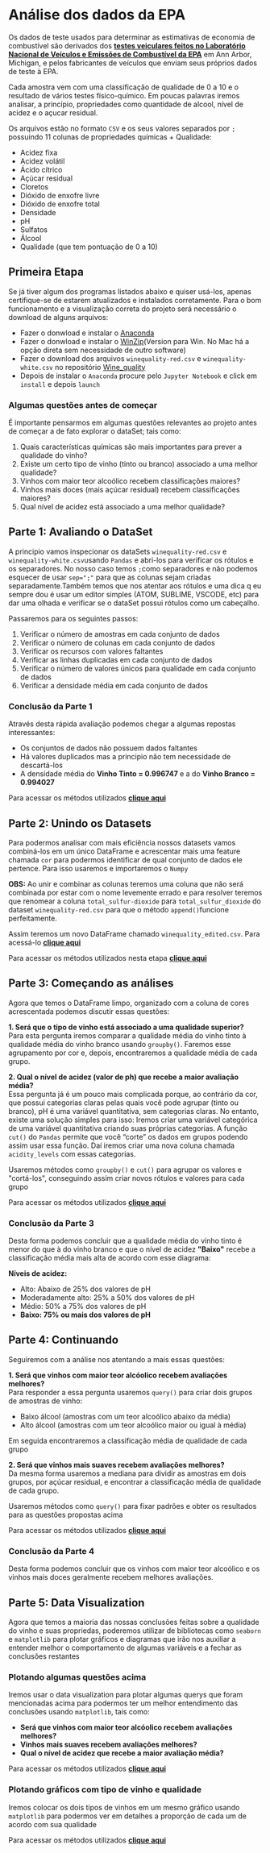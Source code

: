 # Análise dos dados da EPA

<p>Os dados de teste usados para determinar as estimativas de economia de combustível são derivados dos <b><a href="https://www.epa.gov/compliance-and-fuel-economy-data/data-cars-used-testing-fuel-economy">testes veiculares feitos no Laboratório Nacional de Veículos e Emissões de Combustível da EPA</a></b> em Ann Arbor, Michigan, e pelos fabricantes de veículos que enviam seus próprios dados de teste à EPA. 
  
  Cada amostra vem com uma classificação de qualidade de 0 a 10 e o resultado de vários testes físico-químico. Em poucas palavras iremos analisar, a princípio, propriedades como quantidade de alcool, nível de acidez e o açucar residual.</p>
<p>Os arquivos estão no formato <code>CSV</code> e os seus valores separados por <code>;</code> possuindo 11 colunas de propriedades químicas + Qualidade:</p>
<ul>
  <li>Acidez fixa</li>
  <li>Acidez volátil</li>
  <li>Ácido cítrico</li>
  <li>Açúcar residual</li>
  <li>Cloretos</li>
  <li>Dióxido de enxofre livre</li>
  <li>Dióxido de enxofre total</li>
  <li>Densidade</li>
  <li>pH</li>
  <li>Sulfatos</li>
  <li>Álcool</li>
  <li>Qualidade (que tem pontuação de 0 a 10)</li>
</ul>

## Primeira Etapa

Se já tiver algum dos programas listados abaixo e quiser usá-los, apenas certifique-se de estarem atualizados e instalados corretamente. Para o bom funcionamento e a visualização correta do projeto será necessário o download de alguns arquivos:
<ul>
  <li>Fazer o donwload e instalar o <a href="https://www.anaconda.com/">Anaconda</a></li>
  <li>Fazer o donwload e instalar o <a href="https://www.winzip.com/win/en/downwz.html">WinZip</a>(Version para Win. No Mac há a opção direta sem necessidade de outro software)</li>
  <li>Fazer o download dos arquivos <code>winequality-red.csv</code> e <code>winequality-white.csv</code> no repositório <a href="https://github.com/sergioseo/Wine_quality">Wine_quality</a></li>
  <li>Depois de instalar o <code>Anaconda</code> procure pelo <code>Jupyter Notebook</code> e click em <code>install</code> e depois <code>launch</code></li>
</ul>
  
### Algumas questões antes de começar

<p>É importante pensarmos em algumas questões relevantes ao projeto antes de começar a de fato explorar o dataSet; tais como:
  <ol>
    <li>Quais características químicas são mais importantes para prever a qualidade do vinho?</li>
    <li>Existe um certo tipo de vinho (tinto ou branco) associado a uma melhor qualidade?</li>
    <li>Vinhos com maior teor alcoólico recebem classificações maiores?</li>
    <li>Vinhos mais doces (mais açúcar residual) recebem classificações maiores?</li>
    <li>Qual nível de acidez está associado a uma melhor qualidade?</li>
  </ol>

## Parte 1: Avaliando o DataSet

<p>A principio vamos inspecionar os dataSets <code>winequality-red.csv</code> e <code>winequality-white.csv</code>usando  <code>Pandas</code> e abri-los para verificar os rótulos e os separadores. No nosso caso temos <code>;</code>como separadores e não podemos esquecer de usar <code>sep=";"</code> para que as colunas sejam criadas separadamente.Também temos que nos atentar aos rótulos e uma dica q eu sempre dou é usar um editor simples (ATOM, SUBLIME, VSCODE, etc) para dar uma olhada e verificar se o dataSet possui rótulos como um cabeçalho.
<p>Passaremos para os seguintes passos:</p>
<ol>
  <li>Verificar o número de amostras em cada conjunto de dados</li>
  <li>Verificar o número de colunas em cada conjunto de dados</li>
  <li>Verificar os recursos com valores faltantes</li>
  <li>Verificar as linhas duplicadas em cada conjunto de dados</li>
  <li>Verificar o número de valores únicos para qualidade em cada conjunto de dados</li>
  <li>Verificar a densidade média em cada conjunto de dados</li>
</ol>

### Conclusão da Parte 1

<p>Através desta rápida avaliação podemos chegar a algumas repostas interessantes:</p>
  <ul>
  <li>Os conjuntos de dados não possuem dados faltantes</li>
  <li>Há valores duplicados mas a principio não tem necessidade de descartá-los</li>
  <li>A densidade média do <b>Vinho Tinto = 0.996747</b> e a do <b>Vinho Branco = 0.994027</b></li>
  </ul>
<p>Para acessar os métodos utilizados <b><a href="https://github.com/sergioseo/Wine_quality/blob/master/avaliando_parte_1.ipynb">clique aqui</a></b>  
</p>

## Parte 2: Unindo os Datasets

<p>Para podermos analisar com mais eficiência nossos datasets vamos combiná-los em um único DataFrame e acrescentar mais uma feature chamada <code>cor</code> para podermos identificar de qual conjunto de dados ele pertence. Para isso usaremos e importaremos o <code>Numpy</code></p>
<p><b>OBS:</b> Ao unir e combinar as colunas teremos uma coluna que não será combinada por estar com o nome levemente errado e para resolver teremos que renomear a coluna <code>total_sulfur-dioxide</code> para <code>total_sulfur_dioxide</code> do dataset <code>winequality-red.csv</code> para que o método <code>append()</code>funcione perfeitamente.
<p>Assim teremos um novo DataFrame chamado <code>winequality_edited.csv</code>. Para acessá-lo <b><a href="https://github.com/sergioseo/Wine_quality/blob/master/winequality_edited.csv">clique aqui</a></b>
<p>Para acessar os métodos utilizados nesta etapa <b><a href="https://github.com/sergioseo/Wine_quality/blob/master/unindo_datasets_parte_2.ipynb">clique aqui</a></b>  
</p>

## Parte 3: Começando as análises

<p>Agora que temos o DataFrame limpo, organizado com a coluna de cores acrescentada podemos discutir essas questões:</p>
<p><b>1. Será que o tipo de vinho está associado a uma qualidade superior?</b></br>
  Para esta pergunta iremos comparar a qualidade média do vinho tinto à qualidade média do vinho branco usando <code>groupby()</code>. Faremos esse agrupamento por cor e, depois, encontraremos a qualidade média de cada grupo.</p>
<p><b>2. Qual o nível de acidez (valor de ph) que recebe a maior avaliação média?</b></br>
Essa pergunta já é um pouco mais complicada porque, ao contrário da cor, que possui categorias claras pelas quais você pode agrupar (tinto ou branco), pH é uma variável quantitativa, sem categorias claras. No entanto, existe uma solução simples para isso: Iremos criar uma variável categórica de uma variável quantitativa criando suas próprias categorias. A função <code>cut()</code> do <code>Pandas</code> permite que você “corte” os dados em grupos podendo assim usar essa função. Daí iremos criar uma nova coluna chamada <code>acidity_levels</code> com essas categorias.</p>
<p>Usaremos métodos como <code>groupby()</code> e <code>cut()</code> para agrupar os valores e "cortá-los", conseguindo assim criar novos rótulos e valores para cada grupo</p>
<p>Para acessar os métodos utilizados <b><a href="https://github.com/sergioseo/Wine_quality/blob/master/comecando_as_analises_parte_3.ipynb">clique aqui</a></b>  
</p>

### Conclusão da Parte 3

<p>Desta forma podemos concluir que a qualidade média do vinho tinto é menor do que à do vinho branco e que o nível de acidez <b>"Baixo"</b> recebe a classificação média mais alta de acordo com esse diagrama:</p>
<p><b>Níveis de acidez:</b></p>
  <ul>
    <li>Alto: Abaixo de 25% dos valores de pH</li>
    <li>Moderadamente alto: 25% a 50% dos valores de pH</li>
    <li>Médio: 50% a 75% dos valores de pH</li>
    <li><b>Baixo: 75% ou mais dos valores de pH</b></li>
  </ul>

## Parte 4: Continuando
<p>Seguiremos com a análise nos atentando a mais essas questões:</p>
<p><b>1. Será que vinhos com maior teor alcóolico recebem avaliações melhores?</b></br>
Para responder a essa pergunta usaremos <code>query()</code> para criar dois grupos de amostras de vinho:</p>
  <ul>
    <li>Baixo álcool (amostras com um teor alcoólico abaixo da média)</li>
    <li>Alto álcool (amostras com um teor alcoólico maior ou igual à média)</li>
  </ul>
<p>Em seguida encontraremos a classificação média de qualidade de cada grupo<p>
<p><b>2. Será que vinhos mais suaves recebem avaliações melhores?</b></br>
Da mesma forma usaremos a mediana para dividir as amostras em dois grupos, por açúcar residual, e encontrar a classificação média de qualidade de cada grupo.</p>
<p>Usaremos métodos como <code>query()</code> para fixar padrões e obter os resultados para as questões propostas acima</p>
<p>Para acessar os métodos utilizados <b><a href="https://github.com/sergioseo/Wine_quality/blob/master/continuando_parte_4.ipynb">clique aqui</a></b></p>

### Conclusão da Parte 4
<p>Desta forma podemos concluir que os vinhos com maior teor alcoólico e os vinhos mais doces geralmente recebem melhores avaliações.</p>

## Parte 5: Data Visualization
<p>Agora que temos a maioria das nossas conclusões feitas sobre a qualidade do vinho e suas propriedas, poderemos utilizar de bibliotecas como <code>seaborn</code> e <code>matplotlib</code> para plotar gráficos e diagramas que irão nos auxiliar a entender melhor o comportamento de algumas variáveis e a fechar as conclusões restantes</p>

### Plotando algumas questões acima
<p>Iremos usar o data visualization para plotar algumas querys que foram mencionadas acima para podermos ter um melhor entendimento das conclusões usando <code>matplotlib</code>, tais como:</br>
<ul>
  <li><b>Será que vinhos com maior teor alcóolico recebem avaliações melhores?</b></li>
  <li><b>Vinhos mais suaves recebem avaliações melhores?</b></li>
  <li><b>Qual o nível de acidez que recebe a maior avaliação média?</b></li>
</ul>
<p>Para acessar os métodos utilizados <b><a href="https://github.com/sergioseo/Wine_quality/blob/master/visualizacoes_vinhos.ipynb">clique aqui</a></b></p>

### Plotando gráficos com tipo de vinho e qualidade
<p>Iremos colocar os dois tipos de vinhos em um mesmo gráfico usando <code>matplotlib</code> para podermos ver em detalhes a proporção de cada um de acordo com sua qualidade</p>
<p>Para acessar os métodos utilizados <b><a href="https://github.com/sergioseo/Wine_quality/blob/master/plotando_tipo_qualidade.ipynb">clique aqui</a></b></p>
